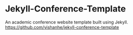 # Jekyll-Conference-Template

An academic conference website template built using Jekyll.
<https://github.com/yishanhe/jekyll-conference-template>
